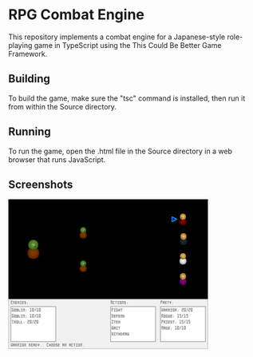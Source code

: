 RPG Combat Engine
=================

This repository implements a combat engine for a Japanese-style role-playing game in TypeScript using the This Could Be Better Game Framework.


Building
--------

To build the game, make sure the "tsc" command is installed, then run it from within the Source directory.


Running
-------

To run the game, open the .html file in the Source directory in a web browser that runs JavaScript.


Screenshots
-----------

<img src="Screenshot.png" />
